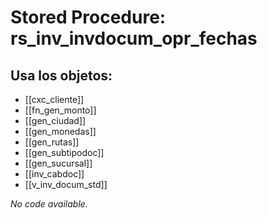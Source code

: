 # Stored Procedure: rs_inv_invdocum_opr_fechas

## Usa los objetos:
- [[cxc_cliente]]
- [[fn_gen_monto]]
- [[gen_ciudad]]
- [[gen_monedas]]
- [[gen_rutas]]
- [[gen_subtipodoc]]
- [[gen_sucursal]]
- [[inv_cabdoc]]
- [[v_inv_docum_std]]

*No code available.*
